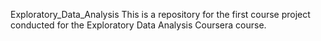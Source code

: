 Exploratory_Data_Analysis
This is a repository for the first course project conducted for the Exploratory Data Analysis Coursera course.
